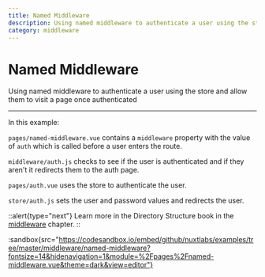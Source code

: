 ```yaml
---
title: Named Middleware
description: Using named middleware to authenticate a user using the store and allow them to visit a page once authenticated
category: middleware
---
```


# Named Middleware

Using named middleware to authenticate a user using the store and allow them to visit a page once authenticated

---

In this example:

`pages/named-middleware.vue` contains a `middleware` property with the value of `auth` which is called before a user enters the route.

`middleware/auth.js` checks to see if the user is authenticated and if they aren't it redirects them to the auth page.

`pages/auth.vue` uses the store to authenticate the user.

`store/auth.js` sets the user and password values and redirects the user.

::alert{type="next"}
Learn more in the Directory Structure book in the [middleware](/docs/directory-structure/middleware#named-middleware) chapter.
::

:sandbox{src="https://codesandbox.io/embed/github/nuxtlabs/examples/tree/master/middleware/named-middleware?fontsize=14&hidenavigation=1&module=%2Fpages%2Fnamed-middleware.vue&theme=dark&view=editor"}
